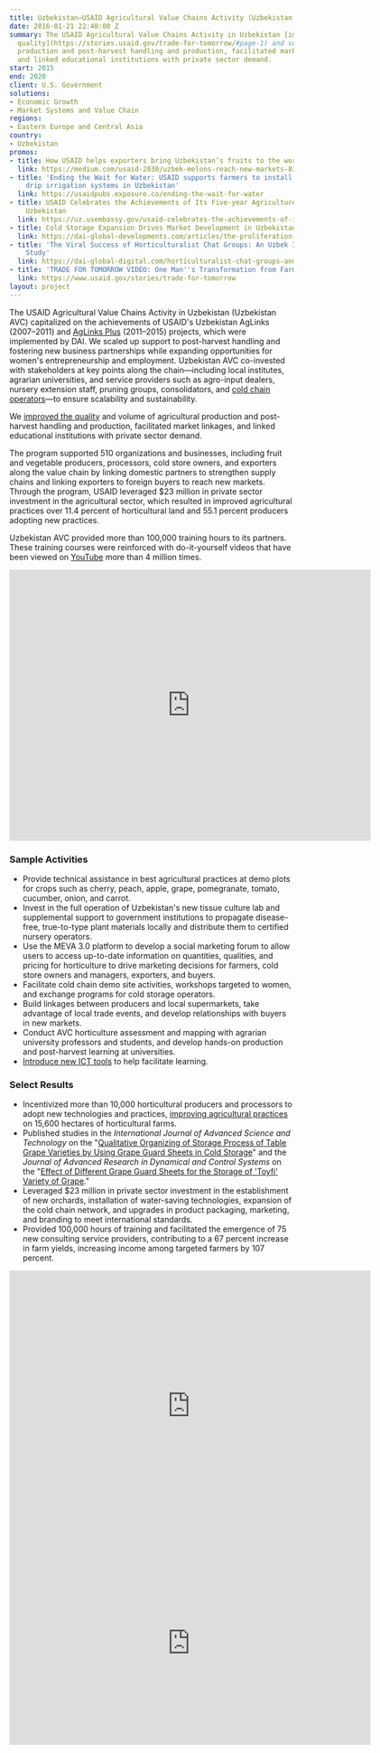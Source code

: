```yaml
---
title: Uzbekistan—USAID Agricultural Value Chains Activity (Uzbekistan AVC)
date: 2016-01-21 22:40:00 Z
summary: The USAID Agricultural Value Chains Activity in Uzbekistan [improved the
  quality](https://stories.usaid.gov/trade-for-tomorrow/#page-1) and volume of agricultural
  production and post-harvest handling and production, facilitated market linkages,
  and linked educational institutions with private sector demand.
start: 2015
end: 2020
client: U.S. Government
solutions:
- Economic Growth
- Market Systems and Value Chain
regions:
- Eastern Europe and Central Asia
country:
- Uzbekistan
promos:
- title: How USAID helps exporters bring Uzbekistan’s fruits to the world
  link: https://medium.com/usaid-2030/uzbek-melons-reach-new-markets-8383480d4f2d
- title: 'Ending the Wait for Water: USAID supports farmers to install climate-smart
    drip irrigation systems in Uzbekistan'
  link: https://usaidpubs.exposure.co/ending-the-wait-for-water
- title: USAID Celebrates the Achievements of Its Five-year Agriculture Program in
    Uzbekistan
  link: https://uz.usembassy.gov/usaid-celebrates-the-achievements-of-its-five-year-agriculture-program-in-uzbekistan/
- title: Cold Storage Expansion Drives Market Development in Uzbekistan
  link: https://dai-global-developments.com/articles/the-proliferation-of-cold-storage-in-uzbekistan
- title: 'The Viral Success of Horticulturalist Chat Groups: An Uzbek ICT4Ag Case
    Study'
  link: https://dai-global-digital.com/horticulturalist-chat-groups-and-youtube-q-and-as-an-uzbek-ict4ag-case-study.html?utm_source=daidotcom
- title: 'TRADE FOR TOMORROW VIDEO: One Man''s Transformation from Farmhand to Entrepreneur'
  link: https://www.usaid.gov/stories/trade-for-tomorrow
layout: project
---
```


The USAID Agricultural Value Chains Activity in Uzbekistan (Uzbekistan AVC) capitalized on the achievements of USAID's Uzbekistan AgLinks (2007–2011) and [AgLinks Plus](https://www.dai.com/our-work/projects/uzbekistan-aglinks-plus) (2011–2015) projects, which were implemented by DAI. We scaled up support to post-harvest handling and fostering new business partnerships while expanding opportunities for women's entrepreneurship and employment. Uzbekistan AVC co-invested with stakeholders at key points along the chain—including local institutes, agrarian universities, and service providers such as agro-input dealers, nursery extension staff, pruning groups, consolidators, and [cold chain operators](http://dai-global-developments.com/articles/the-proliferation-of-cold-storage-in-uzbekistan)—to ensure scalability and sustainability.

We [improved the quality](https://stories.usaid.gov/trade-for-tomorrow/#page-1) and volume of agricultural production and post-harvest handling and production, facilitated market linkages, and linked educational institutions with private sector demand.

The program supported 510 organizations and businesses, including fruit and vegetable producers, processors, cold store owners, and exporters along the value chain by linking domestic partners to strengthen supply chains and linking exporters to foreign buyers to reach new markets. Through the program, USAID leveraged $23 million in private sector investment in the agricultural sector, which resulted in improved agricultural practices over 11.4 percent of horticultural land and 55.1 percent producers adopting new practices.

Uzbekistan AVC provided more than 100,000 training hours to its partners. These training courses were reinforced with do-it-yourself videos that have been viewed on [YouTube](https://www.youtube.com/channel/UCpGVyZ0yok7YPxAw9-omMhA) more than 4 million times.

<iframe src="https://player.vimeo.com/video/515428972" width="640" height="480" frameborder="0" allow="autoplay; fullscreen; picture-in-picture" allowfullscreen></iframe>

### Sample Activities

* Provide technical assistance in best agricultural practices at demo plots for crops such as cherry, peach, apple, grape, pomegranate, tomato, cucumber, onion, and carrot.
* Invest in the full operation of Uzbekistan's new tissue culture lab and supplemental support to government institutions to propagate disease-free, true-to-type plant materials locally and distribute them to certified nursery operators.
* Use the MEVA 3.0 platform to develop a social marketing forum to allow users to access up-to-date information on quantities, qualities, and pricing for horticulture to drive marketing decisions for farmers, cold store owners and managers, exporters, and buyers.
* Facilitate cold chain demo site activities, workshops targeted to women, and exchange programs for cold storage operators.
* Build linkages between producers and local supermarkets, take advantage of local trade events, and develop relationships with buyers in new markets.
* Conduct AVC horticulture assessment and mapping with agrarian university professors and students, and develop hands-on production and post-harvest learning at universities.
* [Introduce new ICT tools](https://dai-global-digital.com/horticulturalist-chat-groups-and-youtube-q-and-as-an-uzbek-ict4ag-case-study.html?utm_source=daidotcom) to help facilitate learning.

### Select Results

* Incentivized more than 10,000 horticultural producers and processors to adopt new technologies and practices, [improving agricultural practices](https://www.youtube.com/watch?v=utcQNbBd_2g) on 15,600 hectares of horticultural farms.
* Published studies in the *International Journal of Advanced Science and Technology* on the "[Qualitative Organizing of Storage Process of Table Grape Varieties by Using Grape Guard Sheets in Cold Storage](http://sersc.org/journals/index.php/IJAST/article/view/21857)" and the *Journal of Advanced Research in Dynamical and Control Systems* on the "[Effect of Different Grape Guard Sheets for the Storage of 'Toyfi' Variety of Grape](https://www.jardcs.org/abstract.php?id=5769)."
* Leveraged $23 million in private sector investment in the establishment of new orchards, installation of water-saving technologies, expansion of the cold chain network, and upgrades in product packaging, marketing, and branding to meet international standards.
* Provided 100,000 hours of training and facilitated the emergence of 75 new consulting service providers, contributing to a 67 percent increase in farm yields, increasing income among targeted farmers by 107 percent.

<iframe src="https://player.vimeo.com/video/387504205" width="640" height="480" frameborder="0" allow="autoplay; fullscreen" allowfullscreen></iframe>

<iframe src="https://player.vimeo.com/video/210491523" width="640" height="360" frameborder="0" webkitallowfullscreen mozallowfullscreen allowfullscreen></iframe>
